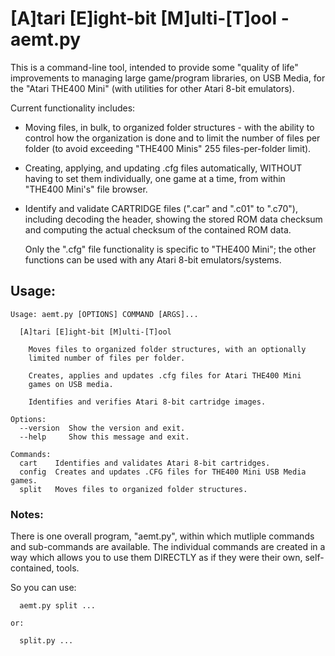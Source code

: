 # [A]tari [E]ight-bit [M]ulti-[T]ool - aemt.py

This is a command-line tool, intended to provide some "quality of life" improvements to managing large game/program libraries, on USB Media, for the "Atari THE400 Mini" (with utilities for other Atari 8-bit emulators).

Current functionality includes:

* Moving files, in bulk, to organized folder structures - with the ability
  to control how the organization is done and to limit the number of files
  per folder (to avoid exceeding "THE400 Minis" 255 files-per-folder limit).

* Creating, applying, and updating .cfg files automatically, WITHOUT having
  to set them individually, one game at a time, from within "THE400 Mini's"
  file browser.

* Identify and validate CARTRIDGE files (".car" and ".c01" to ".c70"),
  including decoding the header, showing the stored ROM data checksum and
  computing the actual checksum of the contained ROM data.

  Only the ".cfg" file functionality is specific to "THE400 Mini"; the other
  functions can be used with any Atari 8-bit emulators/systems.


## Usage: ##

    Usage: aemt.py [OPTIONS] COMMAND [ARGS]...
    
      [A]tari [E]ight-bit [M]ulti-[T]ool
    
        Moves files to organized folder structures, with an optionally
        limited number of files per folder.
    
        Creates, applies and updates .cfg files for Atari THE400 Mini
        games on USB media.

	    Identifies and verifies Atari 8-bit cartridge images.
    
    Options:
      --version  Show the version and exit.
      --help     Show this message and exit.
    
    Commands:
      cart    Identifies and validates Atari 8-bit cartridges.
      config  Creates and updates .CFG files for THE400 Mini USB Media games.
      split   Moves files to organized folder structures.

### Notes: 

There is one overall program, "aemt.py", within which mutliple commands and sub-commands are available.	The individual commands are created in a way which allows you to use them	DIRECTLY as if they were their own, self-contained, tools.

So you can use:

	  aemt.py split ...

	or:

	  split.py ...
